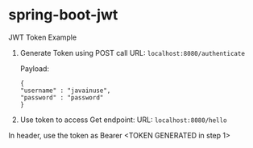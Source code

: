 # spring-boot-jwt
JWT Token Example

1. Generate Token using POST call
   URL: ```localhost:8080/authenticate```
   
   Payload:
   ```
   {
   "username" : "javainuse",
   "password" : "password"
   }
   ```
   
2. Use token to access Get endpoint:
  URL: ```localhost:8080/hello```
  
  In header, use the token  as 
  Bearer <TOKEN GENERATED in step 1>

